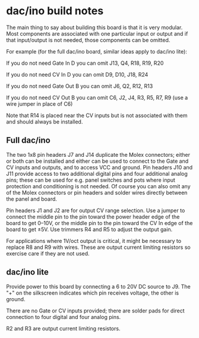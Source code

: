 # dac/ino build notes

The main thing to say about building this board is that it is very modular. Most components are associated with one particular input or output and if that input/output is not needed, those components can be omitted.

For example (for the full dac/ino board, similar ideas apply to dac/ino lite):

If you do not need Gate In D you can omit J13, Q4, R18, R19, R20

If you do not need CV In D you can omit D9, D10, J18, R24

If you do not need Gate Out B you can omit J6, Q2, R12, R13

If you do not need CV Out B you can omit C6, J2, J4, R3, R5, R7, R9 (use a wire jumper in place of C6)

Note that R14 is placed near the CV inputs but is not associated with them and should always be installed.

## Full dac/ino

The two 1x8 pin headers J7 and J14 duplicate the Molex connectors; either or both can be installed and either can be used to connect to the Gate and CV inputs and outputs, and to access VCC and ground. Pin headers J10 and J11 provide access to two additional digital pins and four additional analog pins; these can be used for e.g. panel switches and pots where input protection and conditioning is not needed. Of course you can also omit any of the Molex connectors or pin headers and solder wires directly between the panel and board.

Pin headers J1 and J2 are for output CV range selection. Use a jumper to connect the middle pin to the pin toward the power header edge of the board to get 0–10V, or the middle pin to the pin toward the CV In edge of the board to get ±5V. Use trimmers R4 and R5 to adjust the output gain.

For applications where 1V/oct output is critical, it might be necessary to replace R8 and R9 with wires. These are output current limiting resistors so exercise care if they are not used.

## dac/ino lite

Provide power to this board by connecting a 6 to 20V DC source to J9. The "+" on the silkscreen indicates which pin receives voltage, the other is ground.

There are no Gate or CV inputs provided; there are solder pads for direct connection to four digital and four analog pins.

R2 and R3 are output current limiting resistors.


